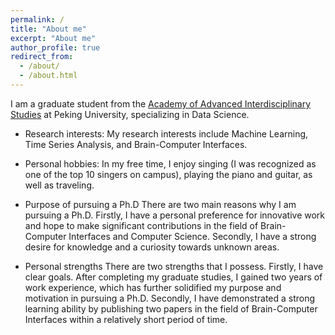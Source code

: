 ```yaml
---
permalink: /
title: "About me"
excerpt: "About me"
author_profile: true
redirect_from: 
  - /about/
  - /about.html
---
```


I am a graduate student from the [Academy of Advanced Interdisciplinary Studies](http://www.aais.pku.edu.cn/) at Peking University, specializing in Data Science.

- Research interests:
My research interests include Machine Learning, Time Series Analysis, and Brain-Computer Interfaces.

- Personal hobbies:
In my free time, I enjoy singing (I was recognized as one of the top 10 singers on campus), playing the piano and guitar, as well as traveling.

- Purpose of pursuing a Ph.D
There are two main reasons why I am pursuing a Ph.D. Firstly, I have a personal preference for innovative work and hope to make significant contributions in the field of Brain-Computer Interfaces and Computer Science. Secondly, I have a strong desire for knowledge and a curiosity towards unknown areas.

- Personal strengths
There are two strengths that I possess. Firstly, I have clear goals. After completing my graduate studies, I gained two years of work experience, which has further solidified my purpose and motivation in pursuing a Ph.D. Secondly, I have demonstrated a strong learning ability by publishing two papers in the field of Brain-Computer Interfaces within a relatively short period of time.


